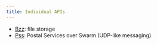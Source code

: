```yaml
---
title: Individual APIs
---
```


- [Bzz](api-bzz.md): file storage
- [Pss](api-pss.md): Postal Services over Swarm (UDP-like messaging)
